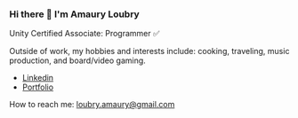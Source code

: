 ### Hi there 👋 I'm Amaury Loubry

Unity Certified Associate: Programmer ✅

Outside of work, my hobbies and interests include: cooking, traveling, music production, and board/video gaming.

* [Linkedin](https://www.linkedin.com/in/amaury-loubry-962533249/)
* [Portfolio](https://poursmo.github.io/)

How to reach me: loubry.amaury@gmail.com
<!--
**PoursMo/PoursMo** is a ✨ _special_ ✨ repository because its `README.md` (this file) appears on your GitHub profile.

Here are some ideas to get you started:

- 🔭 I’m currently working on ...
- 🌱 I’m currently learning ...
- 👯 I’m looking to collaborate on ...
- 🤔 I’m looking for help with ...
- 💬 Ask me about ...
- 📫 How to reach me: ...
- 😄 Pronouns: ...
- ⚡ Fun fact: ...
-->
